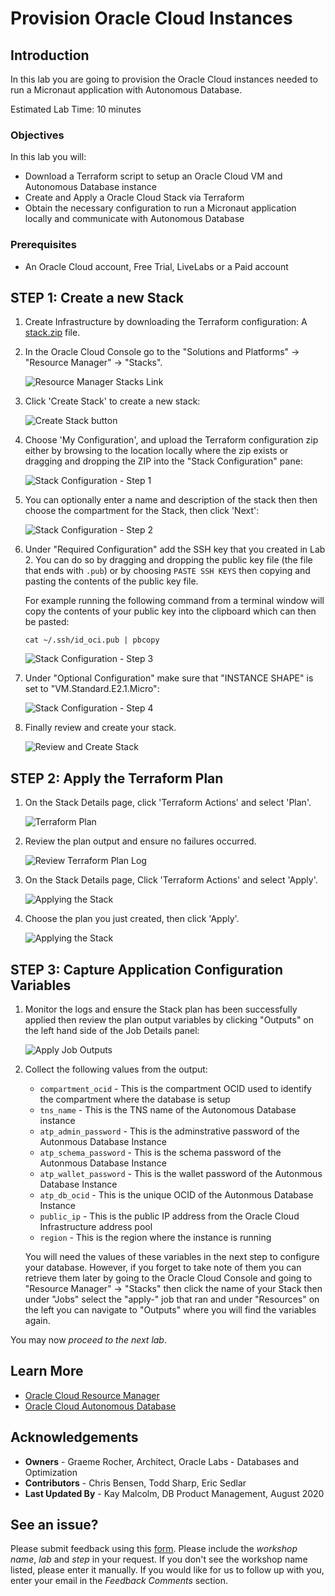 # Provision Oracle Cloud Instances

## Introduction
In this lab you are going to provision the Oracle Cloud instances needed to run a Micronaut application with Autonomous Database.

Estimated Lab Time: 10 minutes

### Objectives

In this lab you will:

* Download a Terraform script to setup an Oracle Cloud VM and Autonomous Database instance
* Create and Apply a Oracle Cloud Stack via Terraform
* Obtain the necessary configuration to run a Micronaut application locally and communicate with Autonomous Database

### Prerequisites
- An Oracle Cloud account, Free Trial, LiveLabs or a Paid account

## **STEP 1**: Create a new Stack

1. Create Infrastructure by downloading the Terraform configuration: A [stack.zip](https://objectstorage.us-phoenix-1.oraclecloud.com/n/toddrsharp/b/micronaut-lab-assets/o/stack.zip) file.

2. In the Oracle Cloud Console go to the "Solutions and Platforms" -> "Resource Manager" -> "Stacks".

   ![Resource Manager Stacks Link](images/resource_manager_link.png)

3. Click 'Create Stack' to create a new stack:

   ![Create Stack button](images/create_stack_btn.png)

4. Choose 'My Configuration', and upload the Terraform configuration zip either by browsing to the location locally where the zip exists or dragging and dropping the ZIP into the "Stack Configuration" pane:

   ![Stack Configuration - Step 1](images/stack_info_1.png)

5. You can optionally enter a name and description of the stack then then choose the compartment for the Stack, then click 'Next':

   ![Stack Configuration - Step 2](images/stack_info_2.png)

6. Under "Required Configuration" add the SSH key that you created in Lab 2. You can do so by dragging and dropping the public key file (the file that ends with `.pub`) or by choosing `PASTE SSH KEYS` then copying and pasting the contents of the public key file.

    For example running the following command from a terminal window will copy the contents of your public key into the clipboard which can then be pasted:

    ```
    cat ~/.ssh/id_oci.pub | pbcopy
    ```

   ![Stack Configuration - Step 3](images/choose_ssh_key.png)

7. Under "Optional Configuration" make sure that "INSTANCE SHAPE" is set to "VM.Standard.E2.1.Micro":

   ![Stack Configuration - Step 4](images/choose_shape.png)

8. Finally review and create your stack.

   ![Review and Create Stack](images/review_stack.png)

##  **STEP 2**: Apply the Terraform Plan

1. On the Stack Details page, click 'Terraform Actions' and select 'Plan'.

   ![Terraform Plan](images/stack_plan.png)

2. Review the plan output and ensure no failures occurred.

   ![Review Terraform Plan Log](images/plan_log.png)

3. On the Stack Details page, Click 'Terraform Actions' and select 'Apply'.

   ![Applying the Stack](images/stack_apply.png)

4. Choose the plan you just created, then click 'Apply'.

   ![Applying the Stack](images/stack_apply_2.png)


##  **STEP 3**: Capture Application Configuration Variables

1. Monitor the logs and ensure the Stack plan has been successfully applied then review the plan output variables by clicking "Outputs" on the left hand side of the Job Details panel:

   ![Apply Job Outputs](images/tf_output.png)

2. Collect the following values from the output:

      * `compartment_ocid` - This is the compartment OCID used to identify the compartment where the database is setup
      * `tns_name` - This is the TNS name of the Autonomous Database instance
      * `atp_admin_password` - This is the adminstrative password of the Autonmous Database Instance
      * `atp_schema_password` - This is the schema password of the Autonmous Database Instance
      * `atp_wallet_password` - This is the wallet password of the Autonmous Database Instance
      * `atp_db_ocid` - This is the unique OCID of the Autonmous Database Instance
      * `public_ip` - This is the public IP address from the Oracle Cloud Infrastructure address pool 
      * `region` - This is the region where the instance is running

      You will need the values of these variables in the next step to configure your database. However, if you forget to take note of them you can retrieve them later by going to the Oracle Cloud Console and going to "Resource Manager" -> "Stacks" then click the name of your Stack then under "Jobs" select the "apply-" job that ran and under "Resources" on the left you can navigate to "Outputs" where you will find the variables again.

You may now *proceed to the next lab*.

## Learn More

* [Oracle Cloud Resource Manager](https://docs.cloud.oracle.com/en-us/iaas/Content/ResourceManager/Concepts/resourcemanager.htm)
* [Oracle Cloud Autonomous Database](https://docs.cloud.oracle.com/en-us/iaas/Content/Database/Concepts/adboverview.htm)

## Acknowledgements
- **Owners** - Graeme Rocher, Architect, Oracle Labs - Databases and Optimization
- **Contributors** - Chris Bensen, Todd Sharp, Eric Sedlar
- **Last Updated By** - Kay Malcolm, DB Product Management, August 2020

## See an issue?
Please submit feedback using this [form](https://apexapps.oracle.com/pls/apex/f?p=133:1:::::P1_FEEDBACK:1). Please include the *workshop name*, *lab* and *step* in your request.  If you don't see the workshop name listed, please enter it manually. If you would like for us to follow up with you, enter your email in the *Feedback Comments* section.

